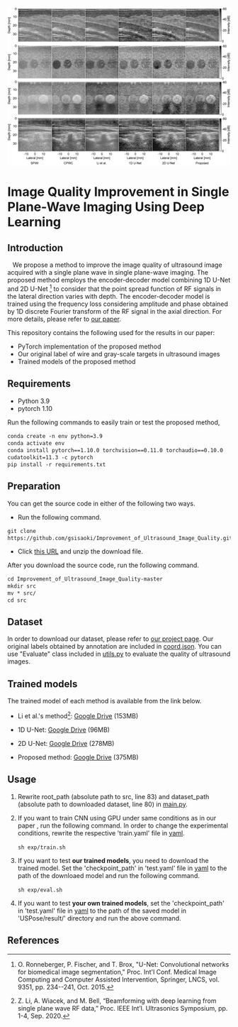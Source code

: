<img src="figure/thumbnail.jpg">

# Image Quality Improvement in Single Plane-Wave Imaging Using Deep Learning

## Introduction
&nbsp;&nbsp;&nbsp;We propose a method to improve the image quality of ultrasound image acquired with a single plane wave in single plane-wave imaging.
The proposed method employs the encoder-decoder model combining 1D U-Net and 2D U-Net [^1] to consider that the point spread function of RF signals in the lateral direction varies with depth.
The encoder-decoder model is trained using the frequency loss considering amplitude and phase obtained by 1D discrete Fourier transform of the RF signal in the axial direction.
For more details, please refer to [our paper](https://github.com/gsisaoki/Improvement_of_Ultrasound_Image_Quality).

This repository contains the following used for the results in our paper:
- PyTorch implementation of the proposed method
- Our original label of wire and gray-scale targets in ultrasound images
- Trained models of the proposed method

## Requirements  
  * Python 3.9
  * pytorch 1.10

Run the following commands to easily train or test the proposed method,
```
conda create -n env python=3.9
conda activate env
conda install pytorch==1.10.0 torchvision==0.11.0 torchaudio==0.10.0 cudatoolkit=11.3 -c pytorch
pip install -r requirements.txt
```

## Preparation
You can get the source code in either of the following two ways.
- Run the following command.
```
git clone https://github.com/gsisaoki/Improvement_of_Ultrasound_Image_Quality.git
```
- Click [this URL](https://github.com/gsisaoki/Improvement_of_Ultrasound_Image_Quality/archive/refs/heads/master.zip) and unzip the download file.

After you download the source code, run the following command.
```
cd Improvement_of_Ultrasound_Image_Quality-master
mkdir src
mv * src/
cd src
```

## Dataset

In order to download our dataset, please refer to [our project page]().
Our original labels obtained by annotation are included in [coord.json](./coord.json).
You can use "Evaluate" class included in [utils.py](./utils.py) to evaluate the quality of ultrasound images.

## Trained models
The trained model of each method is available from the link below.

- Li et al.'s method[^2]: [Google Drive](https://drive.google.com/file/d/1cM3SAETD2We14dlFojw6eAHMmlgQQm-V/view?usp=sharing) (153MB)

- 1D U-Net: [Google Drive](https://drive.google.com/file/d/14ThMXJwG1tyJHrZcN1hpOcVu58LXjyv6/view?usp=sharing) (96MB)

- 2D U-Net: [Google Drive](https://drive.google.com/file/d/1pg47XUWWA1iEgsa1GzORKJQYDfn0K0cc/view?usp=sharing) (278MB)

- Proposed method: [Google Drive](https://drive.google.com/file/d/1i5k8pl41aun3r3ihA79fIxEJeKdkiPLp/view?usp=sharing) (375MB)

## Usage
1. Rewrite root_path (absolute path to src, line 83) and dataset_path (absolute path to downloaded dataset, line 80) in [main.py](./main.py).
2. If you want to train CNN using GPU under same conditions as in our paper , run the following command. In order to change the experimental conditions, rewrite the respective 'train.yaml' file in [yaml](./yaml).  

    `sh exp/train.sh`

3. If you want to test **our trained models**, you need to download the trained model. Set the 'checkpoint_path' in 'test.yaml' file in [yaml](./yaml) to the path of the downloaed model and run the following command.

    `sh exp/eval.sh`

4. If you want to test **your own trained models**, set the 'checkpoint_path' in 'test.yaml' file in [yaml](./yaml) to the path of the saved model in 'USPose/result/' directory and run the above command.

## References
[^1]: O. Ronneberger, P. Fischer, and T. Brox, "U-Net: Convolutional networks for biomedical image segmentation," Proc. Int'l Conf. Medical Image Computing and Computer Assisted Intervention, Springer, LNCS, vol. 9351, pp. 234--241, Oct. 2015.
[^2]: Z. Li, A. Wiacek, and M. Bell, “Beamforming with deep learning from single plane wave RF data,” Proc. IEEE Int’l. Ultrasonics Symposium, pp. 1-4, Sep. 2020.